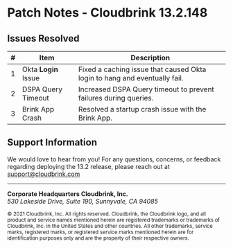 # Patch Notes - Cloudbrink 13.2.148


## Issues Resolved


| # | Item | Description |
|---|---|---|
| 1 | Okta **Login** Issue | Fixed a caching issue that caused Okta login to hang and eventually fail. |
| 2 | DSPA Query Timeout | Increased DSPA Query timeout to prevent failures during queries. |
| 3 | Brink App Crash | Resolved a startup crash issue with the Brink App. |


## Support Information


We would love to hear from you! For any questions, concerns, or feedback regarding deploying the 13.2 release, please reach out at support@cloudbrink.com


---
  
  **Corporate Headquarters Cloudbrink, Inc.**  
  *530 Lakeside Drive, Suite 190, Sunnyvale, CA 94085*

  <sub>© 2021 Cloudbrink, Inc. All rights reserved. Cloudbrink, the Cloudbrink logo, and all product and service names mentioned herein are registered trademarks or trademarks of Cloudbrink, Inc. in the United States and other countries. All other trademarks, service marks, registered marks, or registered service marks mentioned herein are for identification purposes only and are the property of their respective owners.</sub>